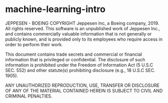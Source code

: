 # machine-learning-intro
JEPPESEN - BOEING
COPYRIGHT Jeppesen Inc, a Boeing company, 2019.  All rights reserved.
This software is an unpublished work of Jeppesen Inc., and contains
commercially valuable information that is not generally or publicly
known, and is provided only to its employees who require access
in order to perform their work.

This document contains trade secrets and commercial or financial
information that is privileged or confidential. The disclosure of such
information is prohibited under the Freedom of Information Act
(5 U.S.C SEC. 552) and other statute(s) prohibiting disclosure
(e.g., 18 U.S.C SEC. 1905).

ANY UNAUTHORIZED REPRODUCTION, USE, TRANSFER OR DISCLOSURE OF ANY OF THE
MATERIAL CONTAINED HEREIN IS SUBJECT TO CIVIL AND CRIMINAL PENALTIES.
